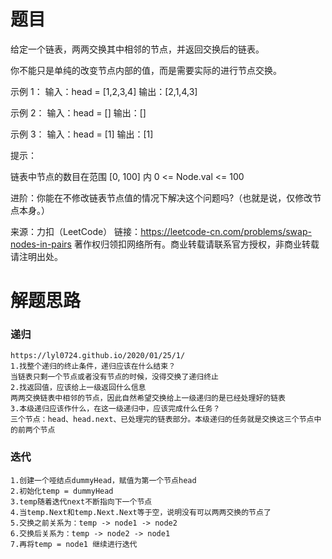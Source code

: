 # 题目

给定一个链表，两两交换其中相邻的节点，并返回交换后的链表。

你不能只是单纯的改变节点内部的值，而是需要实际的进行节点交换。

示例 1：
输入：head = [1,2,3,4]
输出：[2,1,4,3]

示例 2：
输入：head = []
输出：[]

示例 3：
输入：head = [1]
输出：[1]

提示：

链表中节点的数目在范围 [0, 100] 内
0 <= Node.val <= 100


进阶：你能在不修改链表节点值的情况下解决这个问题吗?（也就是说，仅修改节点本身。）

来源：力扣（LeetCode）
链接：https://leetcode-cn.com/problems/swap-nodes-in-pairs
著作权归领扣网络所有。商业转载请联系官方授权，非商业转载请注明出处。

# 解题思路
### 递归 
    https://lyl0724.github.io/2020/01/25/1/
    1.找整个递归的终止条件，递归应该在什么结束？
    当链表只剩一个节点或者没有节点的时候，没得交换了递归终止
    2.找返回值，应该给上一级返回什么信息
    两两交换链表中相邻的节点，因此自然希望交换给上一级递归的是已经处理好的链表
    3.本级递归应该作什么，在这一级递归中，应该完成什么任务？
    三个节点：head、head.next、已处理完的链表部分。本级递归的任务就是交换这三个节点中的前两个节点

### 迭代
    1.创建一个哑结点dummyHead，赋值为第一个节点head
    2.初始化temp = dummyHead
    3.temp随着迭代next不断指向下一个节点
    4.当temp.Next和temp.Next.Next等于空，说明没有可以两两交换的节点了
    5.交换之前关系为：temp -> node1 -> node2
    6.交换后关系为：temp -> node2 -> node1
    7.再将temp = node1 继续进行迭代
